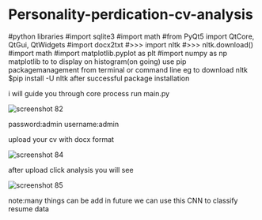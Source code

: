 # Personality-perdication-cv-analysis
#python libraries
#import sqlite3
#import math
#from PyQt5 import QtCore, QtGui, QtWidgets
#import docx2txt
#>>> import nltk
#>>> nltk.download()
#import math
#import matplotlib.pyplot as plt
#import numpy as np
matplotlib to to display on histogram(on going)
use pip packagemanagement from terminal or command line
eg to download nltk
$pip install -U nltk
after successful package installation 


i will guide you through core process
run main.py 

![screenshot 82](https://user-images.githubusercontent.com/35558616/39536670-05805518-4e57-11e8-9486-1770a3400148.png)

password:admin
username:admin

upload your cv with docx format

![screenshot 84](https://user-images.githubusercontent.com/35558616/39537051-1b7e01c0-4e58-11e8-9fcf-52310b43d422.png)


after upload click analysis you will see 

![screenshot 85](https://user-images.githubusercontent.com/35558616/39536692-165560cc-4e57-11e8-8883-7b19266ac805.png)


note:many things can be add in future
we can use this CNN to classify resume data


